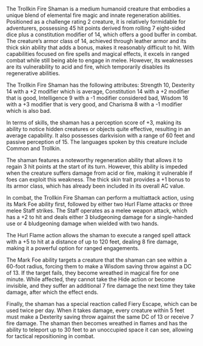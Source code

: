 The Trollkin Fire Shaman is a medium humanoid creature that embodies a unique blend of elemental fire magic and innate regeneration abilities. Positioned as a challenge rating 2 creature, it is relatively formidable for adventurers, possessing 45 hit points derived from rolling 7 eight-sided dice plus a constitution modifier of 14, which offers a good buffer in combat. The creature’s armor class of 14, achieved through leather armor and its thick skin ability that adds a bonus, makes it reasonably difficult to hit. With capabilities focused on fire spells and magical effects, it excels in ranged combat while still being able to engage in melee. However, its weaknesses are its vulnerability to acid and fire, which temporarily disables its regenerative abilities. 

The Trollkin Fire Shaman has the following attributes: Strength 10, Dexterity 14 with a +2 modifier which is average, Constitution 14 with a +2 modifier that is good, Intelligence 9 with a -1 modifier considered bad, Wisdom 16 with a +3 modifier that is very good, and Charisma 8 with a -1 modifier which is also bad. 

In terms of skills, the shaman has a perception score of +3, making its ability to notice hidden creatures or objects quite effective, resulting in an average capability. It also possesses darkvision with a range of 60 feet and passive perception of 15. The languages spoken by this creature include Common and Trollkin.

The shaman features a noteworthy regeneration ability that allows it to regain 3 hit points at the start of its turn. However, this ability is impeded when the creature suffers damage from acid or fire, making it vulnerable if foes can exploit this weakness. The thick skin trait provides a +1 bonus to its armor class, which has already been included in its overall AC value.

In combat, the Trollkin Fire Shaman can perform a multiattack action, using its Mark Foe ability first, followed by either two Hurl Flame attacks or three melee Staff strikes. The Staff operates as a melee weapon attack, which has a +2 to hit and deals either 3 bludgeoning damage for a single-handed use or 4 bludgeoning damage when wielded with two hands. 

The Hurl Flame action allows the shaman to execute a ranged spell attack with a +5 to hit at a distance of up to 120 feet, dealing 8 fire damage, making it a powerful option for ranged engagements. 

The Mark Foe ability targets a creature that the shaman can see within a 60-foot radius, forcing them to make a Wisdom saving throw against a DC of 13. If the target fails, they become wreathed in magical fire for one minute. While affected, they cannot take the Hide action or become invisible, and they suffer an additional 7 fire damage the next time they take damage, after which the effect ends.

Finally, the shaman has a special reaction called Fiery Escape, which can be used twice per day. When it takes damage, every creature within 5 feet must make a Dexterity saving throw against the same DC of 13 or receive 7 fire damage. The shaman then becomes wreathed in flames and has the ability to teleport up to 30 feet to an unoccupied space it can see, allowing for tactical repositioning in combat.